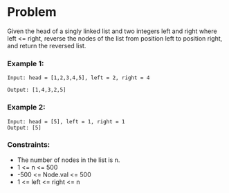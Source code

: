 # Problem

Given the head of a singly linked list and two integers left and right where left <= right, reverse the nodes of the list from position left to position right, and return the reversed list.

### Example 1:

```
Input: head = [1,2,3,4,5], left = 2, right = 4

Output: [1,4,3,2,5]
```

### Example 2:

```
Input: head = [5], left = 1, right = 1
Output: [5]
```

### Constraints:

- The number of nodes in the list is n.
- 1 <= n <= 500
- -500 <= Node.val <= 500
- 1 <= left <= right <= n
